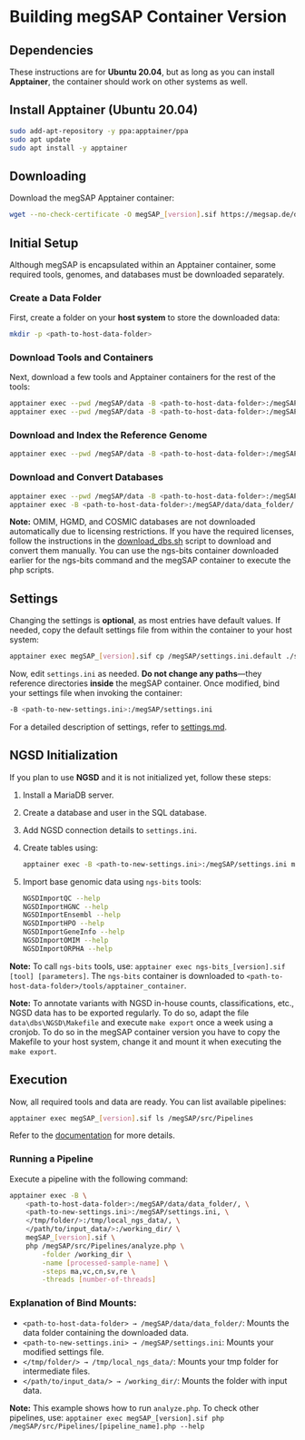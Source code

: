 # Building megSAP Container Version

## Dependencies

These instructions are for **Ubuntu 20.04**, but as long as you can install **Apptainer**, the container should work on other systems as well.

## Install Apptainer (Ubuntu 20.04)

```sh
sudo add-apt-repository -y ppa:apptainer/ppa
sudo apt update
sudo apt install -y apptainer
```

## Downloading

Download the megSAP Apptainer container:

```sh
wget --no-check-certificate -O megSAP_[version].sif https://megsap.de/download/container/
```

## Initial Setup

Although megSAP is encapsulated within an Apptainer container, some required tools, genomes, and databases must be downloaded separately.

### Create a Data Folder

First, create a folder on your **host system** to store the downloaded data:

```sh
mkdir -p <path-to-host-data-folder>
```

### Download Tools and Containers

Next, download a few tools and Apptainer containers for the rest of the tools:

```sh
apptainer exec --pwd /megSAP/data -B <path-to-host-data-folder>:/megSAP/data/data_folder/ megSAP_[version].sif ./download_tools.sh
apptainer exec --pwd /megSAP/data -B <path-to-host-data-folder>:/megSAP/data/data_folder/ megSAP_[version].sif ./download_container.sh
```

### Download and Index the Reference Genome

```sh
apptainer exec --pwd /megSAP/data -B <path-to-host-data-folder>:/megSAP/data/data_folder/ megSAP_[version].sif ./download_GRCh38.sh
```

### Download and Convert Databases

```sh
apptainer exec --pwd /megSAP/data -B <path-to-host-data-folder>:/megSAP/data/data_folder/ megSAP_[version].sif ./download_dbs.sh
apptainer exec -B <path-to-host-data-folder>:/megSAP/data/data_folder/ megSAP_[version].sif php /megSAP/src/Install/db_download.php -data_folder /megSAP/data/data_folder/
```

**Note:** OMIM, HGMD, and COSMIC databases are not downloaded automatically due to licensing restrictions. If you have the required licenses, follow the instructions in the [download_dbs.sh](../data/download_dbs.sh) script to download and convert them manually. You can use the ngs-bits container downloaded earlier for the ngs-bits command and the megSAP container to execute the php scripts.

## Settings

Changing the settings is **optional**, as most entries have default values. If needed, copy the default settings file from within the container to your host system:

```sh
apptainer exec megSAP_[version].sif cp /megSAP/settings.ini.default ./settings.ini
```

Now, edit `settings.ini` as needed. **Do not change any paths**—they reference directories **inside** the megSAP container. Once modified, bind your settings file when invoking the container:

```sh
-B <path-to-new-settings.ini>:/megSAP/settings.ini
```

For a detailed description of settings, refer to [settings.md](settings.md).

## NGSD Initialization

If you plan to use **NGSD** and it is not initialized yet, follow these steps:

1. Install a MariaDB server.

2. Create a database and user in the SQL database.

3. Add NGSD connection details to `settings.ini`.

4. Create tables using:

   ```sh
   apptainer exec -B <path-to-new-settings.ini>:/megSAP/settings.ini megSAP_[version].sif php /megSAP/src/Install/db_init.php
   ```

5. Import base genomic data using `ngs-bits` tools:

   ```sh
   NGSDImportQC --help  
   NGSDImportHGNC --help  
   NGSDImportEnsembl --help  
   NGSDImportHPO --help  
   NGSDImportGeneInfo --help  
   NGSDImportOMIM --help  
   NGSDImportORPHA --help  
   ```

**Note:** To call `ngs-bits` tools, use: `apptainer exec ngs-bits_[version].sif [tool] [parameters]`. The `ngs-bits` container is downloaded to `<path-to-host-data-folder>/tools/apptainer_container`.

**Note:** To annotate variants with NGSD in-house counts, classifications, etc., NGSD data has to be exported regularly. To do so, adapt the file `data\dbs\NGSD\Makefile` and execute `make export` once a week using a cronjob. To do so in the megSAP container version you have to copy the Makefile to your host system, change it and mount it when executing the `make export`.

## Execution

Now, all required tools and data are ready. You can list available pipelines:

```sh
apptainer exec megSAP_[version].sif ls /megSAP/src/Pipelines
```

Refer to the [documentation](../README.md) for more details.

### Running a Pipeline

Execute a pipeline with the following command:

```sh
apptainer exec -B \
    <path-to-host-data-folder>:/megSAP/data/data_folder/, \
    <path-to-new-settings.ini>:/megSAP/settings.ini, \
    </tmp/folder/>:/tmp/local_ngs_data/, \
    </path/to/input_data/>:/working_dir/ \
    megSAP_[version].sif \
    php /megSAP/src/Pipelines/analyze.php \
        -folder /working_dir \
        -name [processed-sample-name] \
        -steps ma,vc,cn,sv,re \
        -threads [number-of-threads]
```

### Explanation of Bind Mounts:

- ``<path-to-host-data-folder> → /megSAP/data/data_folder/``: Mounts the data folder containing the downloaded data.
- ``<path-to-new-settings.ini> → /megSAP/settings.ini``: Mounts your modified settings file.
- ``</tmp/folder/> → /tmp/local_ngs_data/``: Mounts your tmp folder for intermediate files.
- ``</path/to/input_data/> → /working_dir/``: Mounts the folder with input data.

**Note:** This example shows how to run `analyze.php`. To check other pipelines, use: `apptainer exec megSAP_[version].sif php /megSAP/src/Pipelines/[pipeline_name].php --help`

